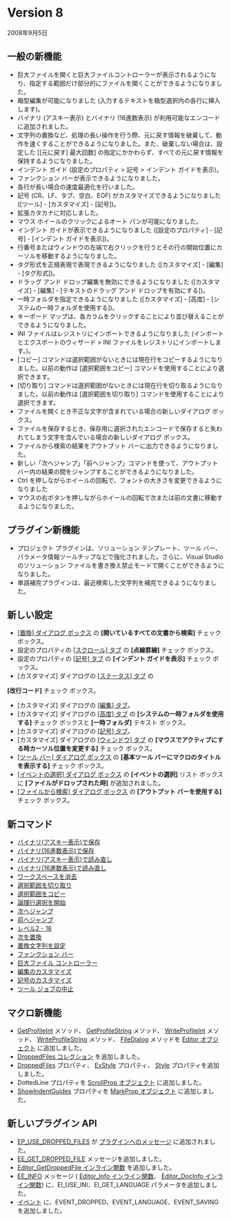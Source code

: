 # Version 8

2008年9月5日

## 一般の新機能

- 巨大ファイルを開くと巨大ファイルコントローラーが表示されるようになり、指定する範囲だけ部分的にファイルを開くことができるようになりました。
- 箱型編集が可能になりました (入力するテキストを箱型選択内の各行に挿入します)。
- バイナリ (アスキー表示) とバイナリ (16進数表示) が利用可能なエンコードに追加されました。
- 文字列の置換など、処理の長い操作を行う際、元に戻す情報を破棄して、動作を速くすることができるようになりました。また、破棄しない場合は、設定した \[\[元に戻す\] 最大回数\] の指定にかかわらず、すべての元に戻す情報を保持するようになりました。
- インデント ガイド (設定のプロパティ > 記号 \> インデント ガイドを表示)。
- ファンクション バーが表示できるようになりました。
- 各行が長い場合の速度最適化を行いました。
- 記号 (CR、LF、タブ、空白、EOF) がカスタマイズできるようになりました (\[ツール\] - \[カスタマイズ\] - \[記号\])。
- 拡張カタカナに対応しました。
- マウス ホイールのクリックによるオート パンが可能になりました。
- インデント ガイドが表示できるようになりました (\[設定のプロパティ\] \- \[記号\] \- \[インデント ガイドを表示\])。
- 行番号またはウィンドウの左端で右クリックを行うとその行の開始位置にカーソルを移動するようになりました。
- タグ形式を正規表現で表現できるようになりました (\[カスタマイズ\] \- \[編集\] \- \[タグ形式\])。
- ドラッグ アンド ドロップ編集を無効にできるようになりました (\[カスタマイズ\] \- \[編集\] \- \[テキストのドラッグ アンド ドロップを有効にする\])。
- 一時フォルダを指定できるようになりました (\[カスタマイズ\] \- \[高度\] \- \[システムの一時フォルダを使用する\])。
- キーボード マップは、各カラムをクリックすることにより並び替えることができるようになりました。
- INI ファイルはレジストリにインポートできるようになりました (インポートとエクスポートのウィザード > INI ファイルをレジストリにインポートします。)。
- \[コピー\] コマンドは選択範囲がないときには現在行をコピーするようになりました。以前の動作は \[選択範囲をコピー\] コマンドを使用することにより選択できます。
- \[切り取り\] コマンドは選択範囲がないときには現在行を切り取るようになりました。以前の動作は \[選択範囲を切り取り\] コマンドを使用することにより選択できます。
- ファイルを開くとき不正な文字が含まれている場合の新しいダイアログ ボックス。
- ファイルを保存するとき、保存用に選択されたエンコードで保存すると失われてしまう文字を含んでいる場合の新しいダイアログ ボックス。
- ファイルから検索の結果をアウトプット バーに出力できるようになりました。
- 新しい「次へジャンプ」「前へジャンプ」コマンドを使って、アウトプット バー内の結果の間をジャンプすることができるようになりました。
- Ctrl を押しながらホイールの回転で、フォントの大きさを変更できるようになりました
- マウスの右ボタンを押しながらホイールの回転で次または前の文書に移動するようになりました。

## プラグイン新機能

- プロジェクト プラグインは、ソリューション テンプレート、ツール バー、パラメータ情報ツールチップなどで強化されました。さらに、Visual Studio のソリューション ファイルを書き換え禁止モードで開くことができるようになりました。
- 単語補完プラグインは、最近検索した文字列を補完できるようになりました。

## 新しい設定

- [\[置換\] ダイアログ ボックス](../dlg/replace/index) の **\[開いているすべての文書から検索\]** チェック ボックス。
- 設定のプロパティの [\[スクロール\] タブ](../dlg/properties/scroll/index) の **\[点線罫線\]** チェック ボックス。
- 設定のプロパティの [\[記号\] タブ](../dlg/properties/marks/index) の **\[インデント ガイドを表示\]** チェック ボックス。
- \[カスタマイズ\] ダイアログの [\[ステータス\] タブ](../dlg/customize/status/index) の

**\[改行コード\]** チェック ボックス。
- \[カスタマイズ\] ダイアログの [\[編集\] タブ](../dlg/customize/edit/index)。
- \[カスタマイズ\] ダイアログの [\[高度\] タブ](../dlg/customize/advanced/index) の **\[システムの一時フォルダを使用する\]** チェック ボックスと **\[一時フォルダ\]** テキスト ボックス。
- \[カスタマイズ\] ダイアログの [\[記号\] タブ](../dlg/customize/marks/index)。
- \[カスタマイズ\] ダイアログの [\[ウィンドウ\] タブ](../dlg/customize/window/index) の **\[マウスでアクティブにする時カーソル位置を変更する\]** チェック ボックス。
- [\[ツール バー\] ダイアログ ボックス](../dlg/toolbars/index) の **\[基本ツール バーにマクロのタイトルを表示する\]** チェック ボックス。
- [\[イベントの選択\] ダイアログ ボックス](../dlg/macro_customize/my_macros/select_events/index) の
**\[イベントの選択\]** リスト ボックスに **\[ファイルがドロップされた時\]** が追加されました。
- [\[ファイルから検索\] ダイアログ ボックス](../dlg/find_in_files/index) の
**\[アウトプット バーを使用する\]** チェック ボックス。

## 新コマンド

- [バイナリ(アスキー表示)で保存](../cmd/file/file_save_binary)
- [バイナリ(16進数表示)で保存](../cmd/file/file_save_hex)
- [バイナリ(アスキー表示)で読み直し](../cmd/file/file_reload_binary)
- [バイナリ(16進数表示)で読み直し](../cmd/file/file_reload_hex)
- [ワークスペースを消去](../cmd/file/erase_workspace)
- [選択範囲を切り取り](../cmd/edit/edit_cut_sel)
- [選択範囲をコピー](../cmd/edit/edit_copy_sel)
- [論理行選択を開始](../cmd/edit/select_logical_line)
- [次へジャンプ](../cmd/edit/jump_next)
- [前へジャンプ](../cmd/edit/jump_prev)
- [レベル2 - 16](../cmd/edit/outline_level)
- [次を置換](../cmd/search/replace_next)
- [置換文字列を設定](../cmd/search/retrieve_replace_text)
- [ファンクション バー](../cmd/view/view_function_bar)
- [巨大ファイル コントローラー](../cmd/view/large_file_bar)
- [編集のカスタマイズ](../cmd/tools/customize_edit)
- [記号のカスタマイズ](../cmd/tools/customize_marks)
- [ツール ジョブの中止](../cmd/tools/terminate_tool)

## マクロ新機能

- [GetProfileInt](../macro/editor/getprofileint) メソッド、 [GetProfileString](../macro/editor/getprofilestring)
メソッド、 [WriteProfileInt](../macro/editor/writeprofileint) メソッド、 [WriteProfileString](../macro/editor/writeprofilestring)
メソッド、 [FileDialog](../macro/editor/filedialog) メソッドを [Editor オブジェクト](../macro/editor/index) に追加しました。
- [DroppedFiles コレクション](../macro/dropped_files/index) を追加しました。
- [DroppedFiles](../macro/window/droppedfiles) プロパティ、 [ExStyle](../macro/window/exstyle)
プロパティ、 [Style](../macro/window/style) プロパティを追加しました。
- DottedLine プロパティを
[ScrollProp オブジェクト](../macro/scroll_prop/index) に追加しました。
- [ShowIndentGuides](../macro/mark_prop/show_indent_guides)
プロパティを [MarkProp オブジェクト](../macro/mark_prop/index) に追加しました。

## 新しいプラグイン API

- [EP\_USE\_DROPPED\_FILES](../plugin/plugin_message/ep_use_dropped_files) が [プラグインへのメッセージ](../plugin/plugin_message/index) に追加されました。
- [EE\_GET\_DROPPED\_FILE](../plugin/message/ee_get_dropped_file)
メッセージを追加しました。
- [Editor\_GetDroppedFile インライン関数](../plugin/macro/editor_getdroppedfile) を追加しました。
- [EE\_INFO](../plugin/message/ee_info) メッセージ ( [Editor\_Info インライン関数](../plugin/macro/editor_info)、 [Editor\_DocInfo インライン関数](../plugin/macro/editor_docinfo))
に、EI\_USE\_INI、EI\_GET\_LANGUAGE パラメータを追加しました。
- [イベント](../plugin/event/index) に、EVENT\_DROPPED、EVENT\_LANGUAGE、EVENT\_SAVING
を追加しました。
